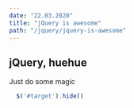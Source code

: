 ```yaml
---
date: "22.03.2020"
title: "jQuery is awesome"
path: "/jquery/jquery-is-awesome"
---
```


## jQuery, huehue

Just do some magic

```javascript
  $('#target').hide()
```
